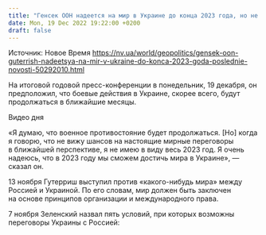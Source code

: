 ```yaml
---
title: "Генсек ООН надеется на мир в Украине до конца 2023 года, но не в ближайшее время"
date: Mon, 19 Dec 2022 19:22:00 +0200
draft: false
---
```

Источник: Новое Время https://nv.ua/world/geopolitics/gensek-oon-guterrish-nadeetsya-na-mir-v-ukraine-do-konca-2023-goda-poslednie-novosti-50292010.html


 На итоговой годовой пресс-конференции в понедельник, 19 декабря, он предположил, что боевые действия в Украине, скорее всего, будут продолжаться в ближайшие месяцы.

 Видео дня   

«Я думаю, что военное противостояние будет продолжаться. [Но] когда я говорю, что не вижу шансов на настоящие мирные переговоры в ближайшей перспективе, я не имею в виду весь 2023 год. Я очень надеюсь, что в 2023 году мы сможем достичь мира в Украине», — сказал он.

13 ноября Гутерриш выступил против «какого-нибудь мира» между Россией и Украиной. По его словам, мир должен быть заключен на основе принципов организации и международного права.

7 ноября Зеленский назвал пять условий, при которых возможны переговоры Украины с Россией:
